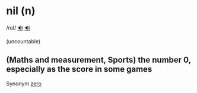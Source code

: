 # nil (n)

/nɪl/ [🔊](https://www.oxfordlearnersdictionaries.com/media/english/uk_pron/n/nil/nil__/nil__gb_1.mp3) [🔊](https://www.oxfordlearnersdictionaries.com/media/english/us_pron/n/nil/nil__/nil__us_1.mp3)

(uncountable)

## (Maths and measurement, Sports) the number 0, especially as the score in some games

Synonym [zero]()